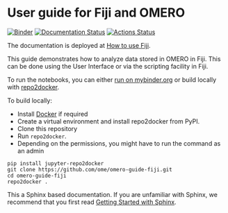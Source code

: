 # User guide for Fiji and OMERO
[![Binder](https://mybinder.org/badge_logo.svg)](https://mybinder.org/v2/gh/ome/omero-guide-fiji/master?filepath=notebooks)
[![Documentation Status](https://readthedocs.org/projects/omero-guide-fiji/badge/?version=latest)](https://omero-guides.readthedocs.io/en/latest/fiji/docs/index.html)
[![Actions Status](https://github.com/ome/omero-guide-fiji/workflows/repo2docker/badge.svg)](https://github.com/ome/omero-guide-fiji/actions)

The documentation is deployed at [How to use Fiji](https://omero-guides.readthedocs.io/en/latest/fiji/docs/index.html).

This guide demonstrates how to analyze data stored in OMERO in Fiji.
This can be done using the User Interface or via the scripting facility in Fiji.


To run the notebooks, you can either [run on mybinder.org](https://mybinder.org/v2/gh/ome/omero-guide-fiji/master?filepath=notebooks) or build locally with [repo2docker](https://repo2docker.readthedocs.io/).

To build locally:

 * Install [Docker](https://www.docker.com/) if required
 * Create a virtual environment and install repo2docker from PyPI.
 * Clone this repository
 * Run  ``repo2docker``. 
 * Depending on the permissions, you might have to run the command as an admin

```
pip install jupyter-repo2docker
git clone https://github.com/ome/omero-guide-fiji.git
cd omero-guide-fiji
repo2docker .
```

This a Sphinx based documentation. 
If you are unfamiliar with Sphinx, we recommend that you first read 
[Getting Started with Sphinx](https://docs.readthedocs.io/en/stable/intro/getting-started-with-sphinx.html).
